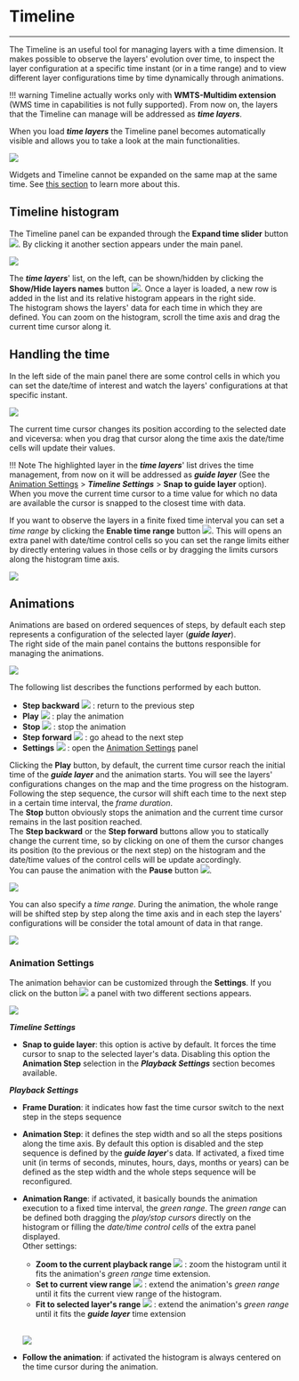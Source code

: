 # Timeline
************************

The Timeline is an useful tool for managing layers with a time dimension.
It makes possible to observe the layers' evolution over time, to inspect the layer configuration at a specific time instant (or in a time range) and to view different layer configurations time by time dynamically through animations.<br>

!!! warning
    Timeline actually works only with **WMTS-Multidim extension** (WMS time in capabilities is not fully supported). From now on, the layers that the Timeline can manage will be addressed as ***time layers***.

When you load ***time layers*** the Timeline panel becomes automatically visible and allows you to take a look at the main functionalities.

<img src="../img/timeline-base.jpg" />

Widgets and Timeline cannot be expanded on the same map at the same time. See [this section](widgets.md#widgets-tray) to learn more about this.

Timeline histogram
------------------

The Timeline panel can be expanded through the **Expand time slider** button <img src="../img/timeline-expand-button.jpg" style="max-width:24px;"/>. By clicking it another section appears under the main panel.

<img src="../img/timeline-histogram.jpg" />

The ***time layers***' list, on the left, can be shown/hidden by clicking the **Show/Hide layers names** button <img src="../img/timeline-layers-list-button.jpg" style="max-width:24px;"/>.
Once a layer is loaded, a new row is added in the list and its relative histogram appears in the right side.
<br>
The histogram shows the layers' data for each time in which they are defined. You can zoom on the histogram, scroll the time axis and drag the current time cursor along it.


Handling the time
-----------------

In the left side of the main panel there are some control cells in which you can set the date/time of interest and watch the layers' configurations at that specific instant.

<img src="../img/timeline-current-time.jpg" />

The current time cursor changes its position according to the selected date and viceversa: when you drag that cursor along the time axis the date/time cells will update their values.

!!! Note
    The highlighted layer in the ***time layers***' list drives the time management, from now on it will be addressed as ***guide layer*** (See the [Animation Settings](#animation-settings) > ***Timeline Settings*** > **Snap to guide layer** option).
    When you move the current time cursor to a time value for which no data are available the cursor is snapped to the closest time with data.

If you want to observe the layers in a finite fixed time interval you can set a *time range* by clicking the **Enable time range** button <img src="../img/timeline-range-button.jpg" style="max-width:24px;"/>. This will opens an extra panel with date/time control cells so you can set the range limits either by directly entering values in those cells or by dragging the limits cursors along the histogram time axis.

<img src="../img/timeline-current-time-range.jpg" />


Animations
----------

Animations are based on ordered sequences of steps, by default each step represents a configuration of the selected layer (***guide layer***).
<br>
The right side of the main panel contains the buttons responsible for managing the animations.

<img src="../img/timeline-animation-buttons.jpg" />

The following list describes the functions performed by each button.

* **Step backward** <img src="../img/timeline-step-backward-button.jpg" style="max-width:24px;"/> : return to the previous step
* **Play** <img src="../img/timeline-play-button.jpg" style="max-width:24px;"/> : play the animation
* **Stop** <img src="../img/timeline-stop-button.jpg" style="max-width:24px;"/> : stop the animation
* **Step forward** <img src="../img/timeline-step-forward-button.jpg" style="max-width:24px;"/> : go ahead to the next step
* **Settings** <img src="../img/timeline-playback-settings-button.jpg" style="max-width:24px;"/> : open the [Animation Settings](#animation-settings) panel

Clicking the **Play** button, by default, the current time cursor reach the initial time of the ***guide layer*** and the animation starts. You will see the layers' configurations changes on the map and the time progress on the histogram. Following the step sequence, the cursor will shift each time to the next step in a certain time interval, the *frame duration*.
<br>
The **Stop** button obviously stops the animation and the current time cursor remains in the last position reached.
<br>
The **Step backward** or the **Step forward** buttons allow you to statically change the current time, so by clicking on one of them the cursor changes its position (to the previous or the next step) on the histogram and the date/time values of the control cells will be update accordingly.
<br>
You can pause the animation with the **Pause** button <img src="../img/timeline-pause-button.jpg" style="max-width:24px;"/>.

<img src="../img/timeline-animation.gif" />

You can also specify a *time range*. During the animation, the whole range will be shifted step by step along the time axis and in each step the layers' configurations will be consider the total amount of data in that range.

<img src="../img/timeline-animation-range.gif" />


### Animation Settings

The animation behavior can be customized through the **Settings**. If you click on the button <img src="../img/timeline-playback-settings-button.jpg" style="max-width:24px;"/> a panel with two different sections appears.

<img src="../img/timeline-animation-settings.jpg" />

***Timeline Settings***

* **Snap to guide layer**: this option is active by default. It forces the time cursor to snap to the selected layer's data. Disabling this option the **Animation Step** selection in the ***Playback Settings*** section becomes available.

***Playback Settings***

* **Frame Duration**: it indicates how fast the time cursor switch to the next step in the steps sequence
* **Animation Step**: it defines the step width and so all the steps positions along the time axis. By default this option is disabled and the step sequence is defined by the ***guide layer***'s data. If activated, a fixed time unit (in terms of seconds, minutes, hours, days, months or years) can be defined as the step width and the whole steps sequence will be reconfigured.
* **Animation Range**: if activated, it basically bounds the animation execution to a fixed time interval, the *green range*. The *green range* can be defined both dragging the *play/stop cursors* directly on the histogram or filling the *date/time control cells* of the extra panel displayed.
    <br>Other settings:
    * **Zoom to the current playback range** <img src="../img/timeline-zoom-playback-range.jpg" style="max-width:24px;"/> : zoom the histogram until it fits the animation's *green range* time extension.
    * **Set to current view range** <img src="../img/timeline-zoom-current-view-range.jpg" style="max-width:24px;"/> : extend the animation's *green range* until it fits the current view range of the histogram.
    * **Fit to selected layer's range** <img src="../img/timeline-fit-layer-range.jpg" style="max-width:24px;"/> : extend the animation's *green range* until it fits the ***guide layer*** time extension

    <br><img src="../img/timeline-animation-green-range.gif" />

* **Follow the animation**: if activated the histogram is always centered on the time cursor during the animation.
